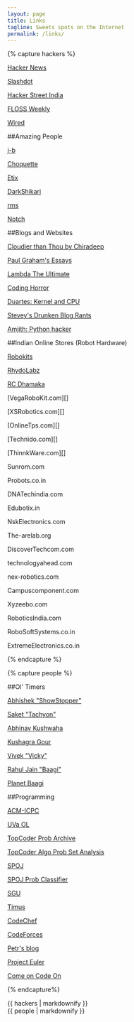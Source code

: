 ```yaml
---
layout: page
title: Links
tagline: Sweets spots on the Internet
permalink: /links/
---
```


{% capture hackers %}

[Hacker News](http://news.ycombinator.com)

[Slashdot](http://slashdot.org)

[Hacker Street India](http://hackerstreet.in)

[FLOSS Weekly](http://twit.tv/floss)

[Wired](http://www.wired.com/)

##Amazing People

[j-b](http://www.jbkempf.com/blog/)

[Choquette](http://twitter.com/beauzeh)

[Etix](http://l0cal.com)

[DarkShikari](http://x264dev.multimedia.cx/)

[rms](http://stallman.org/)

[Notch](http://notch.tumblr.com/)

##Blogs and Websites

[Cloudier than Thou by Chiradeep](https://cloudierthanthou.wordpress.com/)

[Paul Graham's Essays](http://paulgraham.com/articles.html)

[Lambda The Ultimate](http://lambda-the-ultimate.org/)

[Coding Horror](http://www.codinghorror.com/blog/)

[Duartes: Kernel and CPU](http://duartes.org/gustavo/blog/best-of)

[Stevey's Drunken Blog Rants](http://sites.google.com/site/steveyegge2/blog-rants)

[Amjith: Python hacker](http://amjith.blogspot.in/)

##Indian Online Stores (Robot Hardware)

[Robokits](http://robokits.co.in)

[RhydoLabz](www.rhydolabz.com)

[RC Dhamaka](http://www.rcdhamaka.com/)

[VegaRoboKit.com][]

[XSRobotics.com][]

[OnlineTps.com][]

[Technido.com][]

[ThinnkWare.com][]

Sunrom.com

Probots.co.in

DNATechindia.com

Edubotix.in

NskElectronics.com

The-arelab.org

DiscoverTechcom.com

technologyahead.com

nex-robotics.com

Campuscomponent.com

Xyzeebo.com

RoboticsIndia.com

RoboSoftSystems.co.in

ExtremeElectronics.co.in

{% endcapture %}

{% capture people %}

##Ol' Timers

[Abhishek "ShowStopper"][show]

[Saket "Tachyon"][tac]

[Abhinav Kushwaha][abhinav]

[Kushagra Gour][kushagra]

[Vivek "Vicky"][vivek]

[Rahul Jain "Baagi"][rahuljain]

[Planet Baagi](http://planet.baagi.org/)

[show]: http://theshowstopper.in
[tac]: http://saketsaurabh.in
[abhinav]: http://akush.in
[kushagra]: http://www.kushagragour.in
[vivek]: http://vyadav.in
[rahuljain]: http://rahuljain.org

##Programming

[ACM-ICPC](http://acm.uva.es/)

[UVa OL](http://uva.onlinejudge.org/)

[TopCoder Prob Archive](http://community.topcoder.com/tc?module=ProblemArchive)

[TopCoder Algo Prob Set Analysis](http://apps.topcoder.com/wiki/display/tc/Algorithm+Problem+Set+Analysis)

[SPOJ](http://www.spoj.pl/)

[SPOJ Prob Classifier](http://problemclassifier.appspot.com/)

[SGU](http://acm.sgu.ru/)

[Timus](http://acm.timus.ru/)

[CodeChef](http://codechef.com)

[CodeForces](http://projecteuler.net/)

[Petr's blog](http://petr-mitrichev.blogspot.com/)

[Project Euler](http://projecteuler.net/)

[Come on Code On](http://comeoncodeon.wordpress.com/)

{% endcapture%}

<div class="row">
  <div class="span5">
    {{ hackers | markdownify }}
  </div>
  <div class="span5">
    {{ people | markdownify }}
  </div>
</div>
